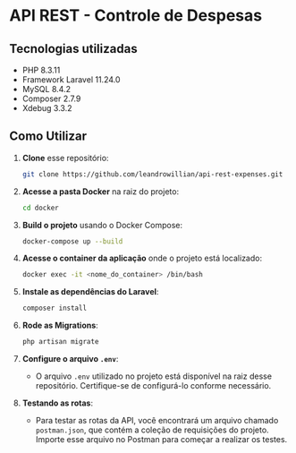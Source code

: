 # API REST - Controle de Despesas

## Tecnologias utilizadas
* PHP 8.3.11
* Framework Laravel 11.24.0
* MySQL 8.4.2
* Composer 2.7.9
* Xdebug 3.3.2

## Como Utilizar

1. **Clone** esse repositório:
   ```bash
   git clone https://github.com/leandrowillian/api-rest-expenses.git
   ```

2. **Acesse a pasta Docker** na raiz do projeto:
   ```bash
   cd docker
   ```

3. **Build o projeto** usando o Docker Compose:
   ```bash
   docker-compose up --build
   ```

4. **Acesse o container da aplicação** onde o projeto está localizado:
   ```bash
   docker exec -it <nome_do_container> /bin/bash
   ```

5. **Instale as dependências do Laravel**:
   ```bash
   composer install
   ```

6. **Rode as Migrations**:
   ```bash
   php artisan migrate
   ```

7. **Configure o arquivo `.env`**:
   - O arquivo `.env` utilizado no projeto está disponível na raiz desse repositório. Certifique-se de configurá-lo conforme necessário.

8. **Testando as rotas**:
   - Para testar as rotas da API, você encontrará um arquivo chamado `postman.json`, que contém a coleção de requisições do projeto. Importe esse arquivo no Postman para começar a realizar os testes.
